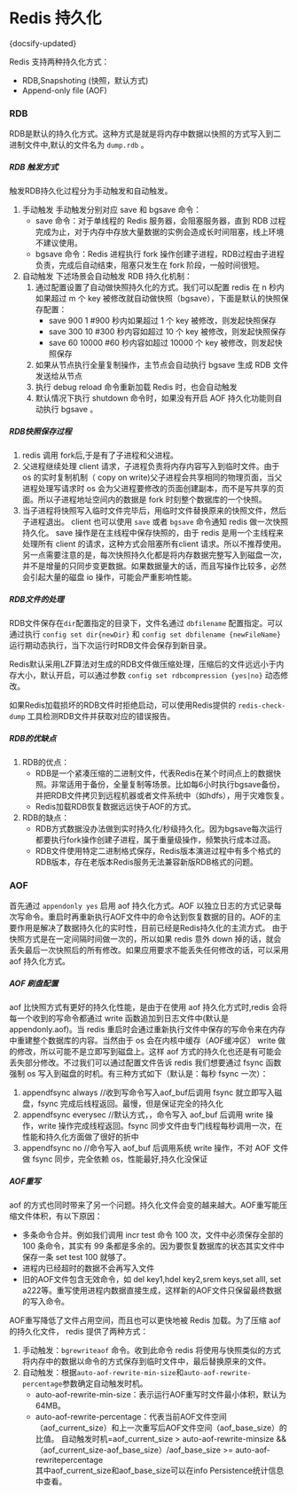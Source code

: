 # Redis 持久化
{docsify-updated}

Redis 支持两种持久化方式：
+  RDB,Snapshoting (快照，默认方式)
+  Append-only file (AOF)

### RDB
RDB是默认的持久化方式。这种方式是就是将内存中数据以快照的方式写入到二进制文件中,默认的文件名为 `dump.rdb` 。

##### RDB 触发方式

触发RDB持久化过程分为手动触发和自动触发。

1. 手动触发
   手动触发分别对应 save 和 bgsave 命令：
   + save 命令：对于单线程的 Redis 服务器，会阻塞服务器，直到 RDB 过程完成为止，对于内存中存放大量数据的实例会造成长时间阻塞，线上环境不建议使用。
   + bgsave 命令：Redis 进程执行 fork 操作创建子进程，RDB过程由子进程负责，完成后自动结束，阻塞只发生在 fork 阶段，一般时间很短。
2. 自动触发
   下述场景会自动触发 RDB 持久化机制：
   1. 通过配置设置了自动做快照持久化的方式。我们可以配置 redis 在 n 秒内如果超过 m 个 key 被修改就自动做快照（bgsave），下面是默认的快照保存配置：
      + save 900 1 #900 秒内如果超过 1 个 key 被修改，则发起快照保存
      + save 300 10 #300 秒内容如超过 10 个 key 被修改，则发起快照保存
      + save 60 10000 #60 秒内容如超过 10000 个 key 被修改，则发起快照保存
   2. 如果从节点执行全量复制操作，主节点会自动执行 bgsave 生成 RDB 文件发送给从节点
   3. 执行 debug reload 命令重新加载 Redis 时，也会自动触发
   4. 默认情况下执行 shutdown 命令时，如果没有开启 AOF 持久化功能则自动执行 bgsave 。

##### RDB快照保存过程

1. redis 调用 fork后,于是有了子进程和父进程。
2. 父进程继续处理 client 请求，子进程负责将内存内容写入到临时文件。由于 os 的实时复制机制（ copy on write)父子进程会共享相同的物理页面，当父进程处理写请求时 os 会为父进程要修改的页面创建副本，而不是写共享的页面。所以子进程地址空间内的数据是 fork 时刻整个数据库的一个快照。
3. 当子进程将快照写入临时文件完毕后，用临时文件替换原来的快照文件，然后子进程退出。 client 也可以使用 `save` 或者 `bgsave` 命令通知 redis 做一次快照持久化。 save 操作是在主线程中保存快照的，由于 redis 是用一个主线程来处理所有 client 的请求，这种方式会阻塞所有client 请求。所以不推荐使用。另一点需要注意的是，每次快照持久化都是将内存数据完整写入到磁盘一次，并不是增量的只同步变更数据。如果数据量大的话，而且写操作比较多，必然会引起大量的磁盘 io 操作，可能会严重影响性能。

##### RDB文件的处理

RDB文件保存在`dir`配置指定的目录下，文件名通过 `dbfilename` 配置指定。可以通过执行 `config set dir{newDir}` 和 `config set dbfilename {newFileName}` 运行期动态执行，当下次运行时RDB文件会保存到新目录。

Redis默认采用LZF算法对生成的RDB文件做压缩处理，压缩后的文件远远小于内存大小，默认开启，可以通过参数 `config set rdbcompression {yes|no}` 动态修改。

如果Redis加载损坏的RDB文件时拒绝启动，可以使用Redis提供的 `redis-check-dump` 工具检测RDB文件并获取对应的错误报告。

##### RDB的优缺点

1. RDB的优点：
   + RDB是一个紧凑压缩的二进制文件，代表Redis在某个时间点上的数据快照。非常适用于备份，全量复制等场景。比如每6小时执行bgsave备份，并把RDB文件拷贝到远程机器或者文件系统中（如hdfs），用于灾难恢复。
   + Redis加载RDB恢复数据远远快于AOF的方式。
2. RDB的缺点：
   + RDB方式数据没办法做到实时持久化/秒级持久化。因为bgsave每次运行都要执行fork操作创建子进程，属于重量级操作，频繁执行成本过高。
   + RDB文件使用特定二进制格式保存，Redis版本演进过程中有多个格式的RDB版本，存在老版本Redis服务无法兼容新版RDB格式的问题。


### AOF
首先通过 `appendonly yes` 启用 aof 持久化方式。AOF 以独立日志的方式记录每次写命令。重启时再重新执行AOF文件中的命令达到恢复数据的目的。AOF的主要作用是解决了数据持久化的实时性，目前已经是Redis持久化的主流方式。
由于快照方式是在一定间隔时间做一次的，所以如果 redis 意外 down 掉的话，就会丢失最后一次快照后的所有修改。如果应用要求不能丢失任何修改的话，可以采用 aof 持久化方式。

##### AOF  刷盘配置

aof 比快照方式有更好的持久化性能，是由于在使用 aof 持久化方式时,redis 会将每一个收到的写命令都通过 write 函数追加到日志文件中(默认是 appendonly.aof)。当 redis 重启时会通过重新执行文件中保存的写命令来在内存中重建整个数据库的内容。当然由于 os 会在内核中缓存（AOF缓冲区） write 做的修改，所以可能不是立即写到磁盘上。这样 aof 方式的持久化也还是有可能会丢失部分修改。不过我们可以通过配置文件告诉 redis 我们想要通过 fsync 函数强制 os 写入到磁盘的时机。有三种方式如下（默认是：每秒 fsync 一次）：

1. appendfsync always //收到写命令写入aof_buf后调用 fsync 就立即写入磁盘，fsync 完成后线程返回。最慢，但是保证完全的持久化
2. appendfsync everysec //默认方式，，命令写入 aof_buf 后调用 write 操作，write 操作完成线程返回。fsync 同步文件由专门线程每秒调用一次，在性能和持久化方面做了很好的折中
3. appendfsync no //命令写入 aof_buf 后调用系统 write 操作，不对 AOF 文件做 fsync 同步，完全依赖 os，性能最好,持久化没保证

##### AOF重写

aof 的方式也同时带来了另一个问题。持久化文件会变的越来越大。AOF重写能压缩文件体积，有以下原因：

+ 多条命令合并。例如我们调用 incr test 命令 100 次，文件中必须保存全部的 100 条命令，其实有 99 条都是多余的。因为要恢复数据库的状态其实文件中保存一条 set test 100 就够了。
+ 进程内已经超时的数据不会再写入文件
+ 旧的AOF文件包含无效命令，如 del key1,hdel key2,srem keys,set alll, set a222等。重写使用进程内数据直接生成，这样新的AOF文件只保留最终数据的写入命令。

AOF重写降低了文件占用空间，而且也可以更快地被 Redis 加载。为了压缩 aof 的持久化文件， redis 提供了两种方式：
1. 手动触发：`bgrewriteaof` 命令。收到此命令 redis 将使用与快照类似的方式将内存中的数据以命令的方式保存到临时文件中，最后替换原来的文件。
2. 自动触发：根据`auto-aof-rewrite-min-size`和`auto-aof-rewrite-percentage`参数确定自动触发时机。
   + auto-aof-rewrite-min-size：表示运行AOF重写时文件最小体积，默认为64MB。
   + auto-aof-rewrite-percentage：代表当前AOF文件空间（aof_current_size）和上一次重写后AOF文件空间（aof_base_size）的比值。
   自动触发时机=aof_current_size > auto-aof-rewrite-minsize &&（aof_current_size-aof_base_size）/aof_base_size >= auto-aof-rewritepercentage  
   其中aof_current_size和aof_base_size可以在info Persistence统计信息中查看。
